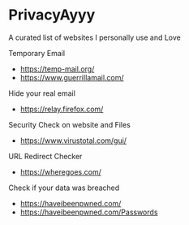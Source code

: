 # PrivacyAyyy
A curated list of websites I personally use and Love

Temporary Email </br>
- https://temp-mail.org/
- https://www.guerrillamail.com/

Hide your real email
- https://relay.firefox.com/

Security Check on website and Files </br>
- https://www.virustotal.com/gui/

URL Redirect Checker
- https://wheregoes.com/

Check if your data was breached
- https://haveibeenpwned.com/
- https://haveibeenpwned.com/Passwords
